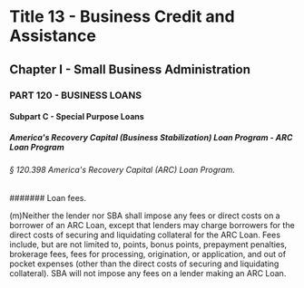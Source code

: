 
# Title 13 - Business Credit and Assistance
## Chapter I - Small Business Administration
### PART 120 - BUSINESS LOANS
#### Subpart C - Special Purpose Loans
##### America's Recovery Capital (Business Stabilization) Loan Program - ARC Loan Program
###### § 120.398 America's Recovery Capital (ARC) Loan Program.
####### Loan fees.

(m)Neither the lender nor SBA shall impose any fees or direct costs on a borrower of an ARC Loan, except that lenders may charge borrowers for the direct costs of securing and liquidating collateral for the ARC Loan. Fees include, but are not limited to, points, bonus points, prepayment penalties, brokerage fees, fees for processing, origination, or application, and out of pocket expenses (other than the direct costs of securing and liquidating collateral). SBA will not impose any fees on a lender making an ARC Loan.
